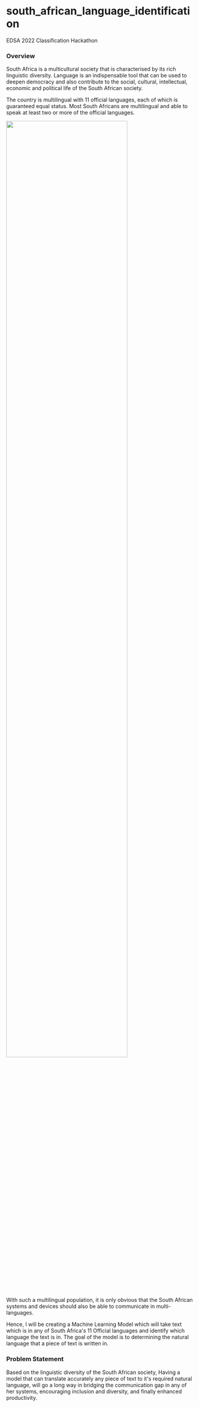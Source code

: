 # south_african_language_identification
EDSA 2022 Classification Hackathon


### Overview

South Africa is a multicultural society that is characterised by its rich linguistic diversity. Language is an indispensable tool that can be used to deepen democracy and also contribute to the social, cultural, intellectual, economic and political life of the South African society.

The country is multilingual with 11 official languages, each of which is guaranteed equal status. Most South Africans are multilingual and able to speak at least two or more of the official languages.

<img src="https://www.googleapis.com/download/storage/v1/b/kaggle-user-content/o/inbox%2F2205222%2F7f34544c1b1f61d1a5949bddacfd84a9%2FSouth_Africa_languages_2011.jpg?generation=1604393669339034&alt=media" width=80%/> 

With such a multilingual population, it is only obvious that the South African systems and devices should also be able to communicate in multi-languages.

Hence, I will be creating a Machine Learning Model which will take text which is in any of South Africa's 11 Official languages and identify which language the text is in. The goal of the model is to determining the natural language that a piece of text is written in.


### Problem Statement

Based on the linguistic diversity of the South African society, Having a model that can translate accurately any piece of text to it's required natural language, will go a long way in bridging the communication gap in any of her systems, encouraging inclusion and diversity, and finally enhanced productivity.
